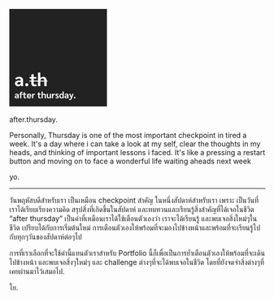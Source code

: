 ![alt text](./readme_resources/icon.svg "after.thursday")

after.thursday.

Personally, Thursday is one of the most important checkpoint in tired a week.  It's a day where i can take a look at my self, clear the thoughts in my heads,  and thinking of important lessons i faced. It's like a pressing a restart button and moving on to face a wonderful life waiting aheads next week

yo.
___

วันพฤหัสบดีสำหรับเรา เป็นเหมือน checkpoint สำคัญ ในหนึ่งสัปดาห์สำหรับเรา เพราะ เป็นวันที่เราได้เรียบเรียงความคิด สรุปสิ่งที่เกิดขึ้นในสัปดาห์ และทบทวนและเรียนรู้สิ่งสำคัญที่ได้เจอในชีวิต “after thursday” เป็นคำที่เหมือนเราได้ใช้เตือนตัวเองว่า เราจะได้เรียนรู้ และพบเจอสิ่งใหม่ๆในชีวิต เปรียบได้กับการเริ่มต้นใหม่ การเตือนตัวเองให้พร้อมที่จะมองไปข้างหน้าและพร้อมที่จะเรียนรู้ไปกับทุกๆวันของสัปดาห์ต่อๆไป

การที่เราเลือกที่จะใช้คำนี้แทนตัวเราสำหรับ Portfolio นี้ก็เพื่อเป็นการย้ำเตือนตัวเองให้พร้อมที่จะเดินไปข้างหน้า และพบเจอสิ่งๆใหม่ๆ และ challenge ต่างๆที่จะได้พบเจอในชีวิต โดยที่ยังจดจำสิ่งต่างๆที่เคยผ่านมาไว้เสมอไป.

โย.